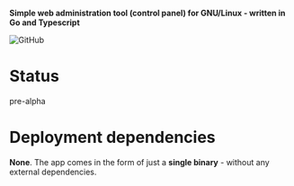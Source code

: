 **Simple web administration tool (control panel) for GNU/Linux - written in Go and Typescript**

![GitHub](https://img.shields.io/github/license/evdnx/linux-control)

# Status
pre-alpha

# Deployment dependencies
**None**. The app comes in the form of just a **single binary** - without any external dependencies.
